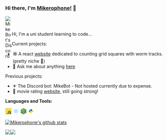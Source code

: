 ### Hi there, I'm [Mikerophone!](https://mah51.github.io) 👋

<a href="https://discord.gg/UmXUUaA">
  <img align="left" alt="MikeBot's Discord" width="21px" src="https://raw.githubusercontent.com/anuraghazra/anuraghazra/master/assets/discord-round.svg" />
</a>

<br />
<br />

Hi, I'm a uni student learning to code...

Current projects:

- 🕸 A react [website](https://github.com/mah51/WormTracker) dedicated to counting grid squares with worm tracks. (pretty niche 🧐)
- 💬 Ask me about anything [here](https://github.com/mah51/mah51/issues)

Previous projects:

- ✈ The Discord bot: MikeBot - Not hosted currently due to expense.
- 🔭 movie rating [website](https://github.com/mah51/movie-web), still going strong! 

**Languages and Tools:**  

<code><img height="20" src="https://raw.githubusercontent.com/github/explore/80688e429a7d4ef2fca1e82350fe8e3517d3494d/topics/javascript/javascript.png"></code>
<code><img height="20" src="https://raw.githubusercontent.com/github/explore/80688e429a7d4ef2fca1e82350fe8e3517d3494d/topics/react/react.png"></code>
<code><img height="20" src="https://raw.githubusercontent.com/github/explore/80688e429a7d4ef2fca1e82350fe8e3517d3494d/topics/nodejs/nodejs.png"></code>
<code><img height="20" src="https://raw.githubusercontent.com/github/explore/80688e429a7d4ef2fca1e82350fe8e3517d3494d/topics/python/python.png"></code>

[![Mikerophone's github stats](https://github-readme-stats.vercel.app/api?username=mah51&count_private=true&show_icons=true&title_color=fff&icon_color=79ff97&text_color=9f9f9f&bg_color=151515)](https://github.com/anuraghazra/github-readme-stats)


<a href="https://github.com/mah51/WormTracker">
  <img align="left" src="https://github-readme-stats.vercel.app/api/pin/?username=mah51&repo=WormTracker&title_color=fff&icon_color=79ff97&text_color=9f9f9f&bg_color=151515" />
</a>

<a href="https://github.com/mah51/movie-web">
  <img align="left" src="https://github-readme-stats.vercel.app/api/pin/?username=mah51&repo=movie-web&title_color=fff&icon_color=79ff97&text_color=9f9f9f&bg_color=151515" />
</a>


